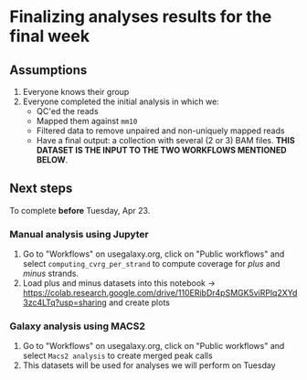 # Finalizing analyses results for the final week

## Assumptions

1. Everyone knows their group
2. Everyone completed the initial analysis in which we:
   - QC'ed the reads
   - Mapped them against `mm10`
   - Filtered data to remove unpaired and non-uniquely mapped reads
   - Have a final output: a collection with several (2 or 3) BAM files. **THIS DATASET IS THE INPUT TO THE TWO WORKFLOWS MENTIONED BELOW**.
  
## Next steps

To complete **before** Tuesday, Apr 23.

### Manual analysis using Jupyter

1. Go to "Workflows" on usegalaxy.org, click on "Public workflows" and select `computing_cvrg_per_strand`  to compute coverage for *plus* and *minus* strands.
2. Load plus and minus datasets into this notebook -> https://colab.research.google.com/drive/110ERibDr4pSMGK5viRPlq2XYd3zc4LTq?usp=sharing and create plots

### Galaxy analysis using MACS2

1. Go to "Workflows" on usegalaxy.org, click on "Public workflows" and select `Macs2 analysis` to create merged peak calls
2. This datasets will be used for analyses we will perform on Tuesday

   
